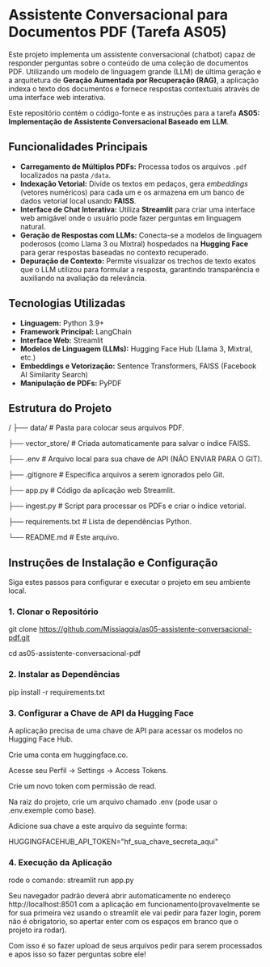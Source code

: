 # **Assistente Conversacional para Documentos PDF (Tarefa AS05)**

Este projeto implementa um assistente conversacional (chatbot) capaz de responder perguntas sobre o conteúdo de uma coleção de documentos PDF. Utilizando um modelo de linguagem grande (LLM) de última geração e a arquitetura de **Geração Aumentada por Recuperação (RAG)**, a aplicação indexa o texto dos documentos e fornece respostas contextuais através de uma interface web interativa.

Este repositório contém o código-fonte e as instruções para a tarefa **AS05: Implementação de Assistente Conversacional Baseado em LLM**.

## **Funcionalidades Principais**

-   **Carregamento de Múltiplos PDFs:** Processa todos os arquivos `.pdf` localizados na pasta `/data`.
-   **Indexação Vetorial:** Divide os textos em pedaços, gera *embeddings* (vetores numéricos) para cada um e os armazena em um banco de dados vetorial local usando **FAISS**.
-   **Interface de Chat Interativa:** Utiliza **Streamlit** para criar uma interface web amigável onde o usuário pode fazer perguntas em linguagem natural.
-   **Geração de Respostas com LLMs:** Conecta-se a modelos de linguagem poderosos (como Llama 3 ou Mixtral) hospedados na **Hugging Face** para gerar respostas baseadas no contexto recuperado.
-   **Depuração de Contexto:** Permite visualizar os trechos de texto exatos que o LLM utilizou para formular a resposta, garantindo transparência e auxiliando na avaliação da relevância.

## **Tecnologias Utilizadas**

-   **Linguagem:** Python 3.9+
-   **Framework Principal:** LangChain
-   **Interface Web:** Streamlit
-   **Modelos de Linguagem (LLMs):** Hugging Face Hub (Llama 3, Mixtral, etc.)
-   **Embeddings e Vetorização:** Sentence Transformers, FAISS (Facebook AI Similarity Search)
-   **Manipulação de PDFs:** PyPDF

## **Estrutura do Projeto**
/
├── data/                  # Pasta para colocar seus arquivos PDF.

├── vector_store/          # Criada automaticamente para salvar o índice FAISS.

├── .env                   # Arquivo local para sua chave de API (NÃO ENVIAR PARA O GIT).

├── .gitignore             # Especifica arquivos a serem ignorados pelo Git.

├── app.py                 # Código da aplicação web Streamlit.

├── ingest.py              # Script para processar os PDFs e criar o índice vetorial.

├── requirements.txt       # Lista de dependências Python.

└── README.md              # Este arquivo.
## **Instruções de Instalação e Configuração**

Siga estes passos para configurar e executar o projeto em seu ambiente local.

### **1. Clonar o Repositório**

git clone https://github.com/Missiaggia/as05-assistente-conversacional-pdf.git

cd as05-assistente-conversacional-pdf

### **2. Instalar as Dependências**

pip install -r requirements.txt

### **3. Configurar a Chave de API da Hugging Face**

A aplicação precisa de uma chave de API para acessar os modelos no Hugging Face Hub.

Crie uma conta em huggingface.co.

Acesse seu Perfil -> Settings -> Access Tokens.

Crie um novo token com permissão de read.

Na raiz do projeto, crie um arquivo chamado .env (pode usar o .env.exemple como base).

Adicione sua chave a este arquivo da seguinte forma:

HUGGINGFACEHUB_API_TOKEN="hf_sua_chave_secreta_aqui"

### **4.  Execução da Aplicação**

rode o comando: streamlit run app.py

Seu navegador padrão deverá abrir automaticamente no endereço http://localhost:8501 com a aplicação em funcionamento(provavelmente se for sua primeira vez usando o streamlit ele vai pedir para fazer login, porem não é obrigatorio, so apertar enter com os espaços em branco que o projeto ira rodar).

Com isso é so fazer upload de seus arquivos pedir para serem processados e apos isso so fazer perguntas sobre ele!